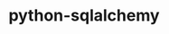---
title: python-sqlalchemy
registryType: instrumentation
tags:
  - opentracing
  
  - Python
  
repo: https://github.com/opentracing-contrib/python-sqlalchemy
license: Apache License 2.0
description: OpenTracing instrumentation for SQLAlchemy
authors: OpenTracing Contributors
otVersion: latest
---